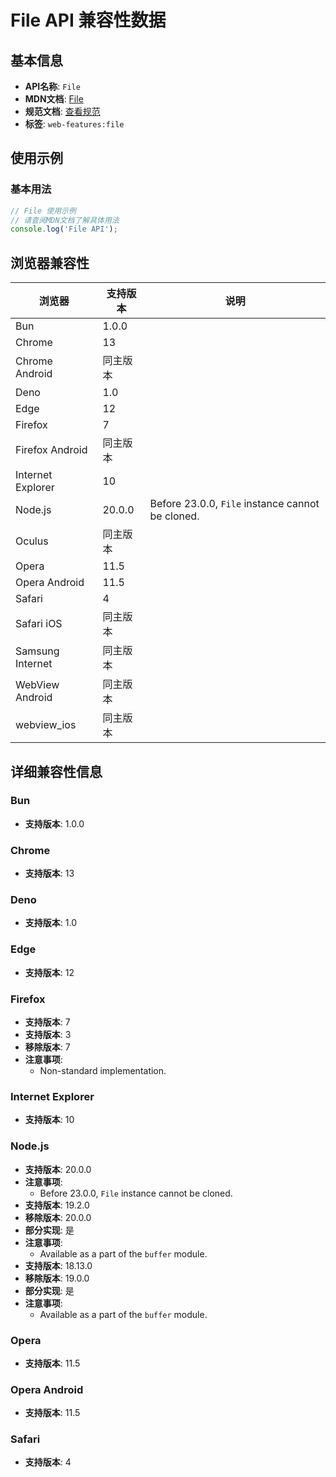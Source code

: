 # File API 兼容性数据

## 基本信息

- **API名称**: `File`
- **MDN文档**: [File](https://developer.mozilla.org/docs/Web/API/File)
- **规范文档**: [查看规范](https://w3c.github.io/FileAPI/#file-section)
- **标签**: `web-features:file`

## 使用示例

### 基本用法

```javascript
// File 使用示例
// 请查阅MDN文档了解具体用法
console.log('File API');
```

## 浏览器兼容性

| 浏览器 | 支持版本 | 说明 |
|--------|----------|------|
| Bun | 1.0.0 |  |
| Chrome | 13 |  |
| Chrome Android | 同主版本 |  |
| Deno | 1.0 |  |
| Edge | 12 |  |
| Firefox | 7 |  |
| Firefox Android | 同主版本 |  |
| Internet Explorer | 10 |  |
| Node.js | 20.0.0 | Before 23.0.0, `File` instance cannot be cloned. |
| Oculus | 同主版本 |  |
| Opera | 11.5 |  |
| Opera Android | 11.5 |  |
| Safari | 4 |  |
| Safari iOS | 同主版本 |  |
| Samsung Internet | 同主版本 |  |
| WebView Android | 同主版本 |  |
| webview_ios | 同主版本 |  |

## 详细兼容性信息

### Bun

- **支持版本**: 1.0.0

### Chrome

- **支持版本**: 13

### Deno

- **支持版本**: 1.0

### Edge

- **支持版本**: 12

### Firefox

- **支持版本**: 7
- **支持版本**: 3
- **移除版本**: 7
- **注意事项**:
  - Non-standard implementation.

### Internet Explorer

- **支持版本**: 10

### Node.js

- **支持版本**: 20.0.0
- **注意事项**:
  - Before 23.0.0, `File` instance cannot be cloned.
- **支持版本**: 19.2.0
- **移除版本**: 20.0.0
- **部分实现**: 是
- **注意事项**:
  - Available as a part of the `buffer` module.
- **支持版本**: 18.13.0
- **移除版本**: 19.0.0
- **部分实现**: 是
- **注意事项**:
  - Available as a part of the `buffer` module.

### Opera

- **支持版本**: 11.5

### Opera Android

- **支持版本**: 11.5

### Safari

- **支持版本**: 4

